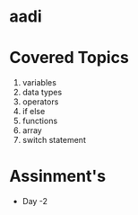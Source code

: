 # aadi

# Covered Topics 
1. variables
2. data types
3. operators
4. if else
5. functions
6. array
7. switch statement

# Assinment's
* Day -2 


